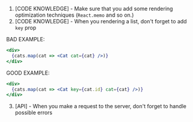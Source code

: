 1. [CODE KNOWLEDGE] - Make sure that you add some rendering optimization techniques (`React.memo` and so on.)
2. [CODE KNOWLEDGE] - When you rendering a list, don't forget to add `key` prop

BAD EXAMPLE:
```jsx
<div>
  {cats.map(cat => <Cat cat={cat} />)}
</div>
```

GOOD EXAMPLE:
```jsx
<div>
  {cats.map(cat => <Cat key={cat.id} cat={cat} />)}
</div>
```
3. [API] - When you make a request to the server, don't forget to handle possible errors
